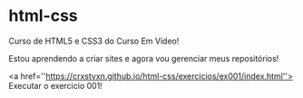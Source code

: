 # html-css
Curso de HTML5 e CSS3 do Curso Em Vídeo!

Estou aprendendo a criar sites e agora vou gerenciar meus repositórios!

<a href=''https://crxstvxn.github.io/html-css/exercicios/ex001/index.html''> Executar o exercicio 001! </a>